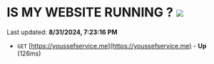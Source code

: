# IS MY WEBSITE RUNNING ? [![](https://img.shields.io/static/v1?label=Sponsor&message=%E2%9D%A4&logo=GitHub&color=%23fe8e86)](https://github.com/sponsors/Youssef-Lehmam)

Last updated: **8/31/2024, 7:23:16 PM**

- `GET` [https://youssefservice.me](https://youssefservice.me) - **Up** (126ms)
